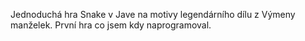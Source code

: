 Jednoduchá hra Snake v Jave na motivy legendárního dílu z Výmeny manželek. První hra co jsem kdy naprogramoval.

